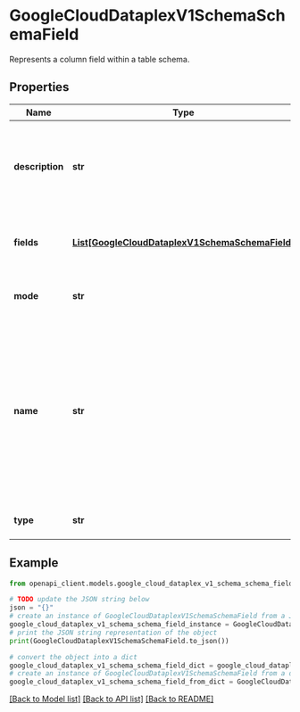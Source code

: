 # GoogleCloudDataplexV1SchemaSchemaField

Represents a column field within a table schema.

## Properties

Name | Type | Description | Notes
------------ | ------------- | ------------- | -------------
**description** | **str** | Optional. User friendly field description. Must be less than or equal to 1024 characters. | [optional] 
**fields** | [**List[GoogleCloudDataplexV1SchemaSchemaField]**](GoogleCloudDataplexV1SchemaSchemaField.md) | Optional. Any nested field for complex types. | [optional] 
**mode** | **str** | Required. Additional field semantics. | [optional] 
**name** | **str** | Required. The name of the field. Must contain only letters, numbers and underscores, with a maximum length of 767 characters, and must begin with a letter or underscore. | [optional] 
**type** | **str** | Required. The type of field. | [optional] 

## Example

```python
from openapi_client.models.google_cloud_dataplex_v1_schema_schema_field import GoogleCloudDataplexV1SchemaSchemaField

# TODO update the JSON string below
json = "{}"
# create an instance of GoogleCloudDataplexV1SchemaSchemaField from a JSON string
google_cloud_dataplex_v1_schema_schema_field_instance = GoogleCloudDataplexV1SchemaSchemaField.from_json(json)
# print the JSON string representation of the object
print(GoogleCloudDataplexV1SchemaSchemaField.to_json())

# convert the object into a dict
google_cloud_dataplex_v1_schema_schema_field_dict = google_cloud_dataplex_v1_schema_schema_field_instance.to_dict()
# create an instance of GoogleCloudDataplexV1SchemaSchemaField from a dict
google_cloud_dataplex_v1_schema_schema_field_from_dict = GoogleCloudDataplexV1SchemaSchemaField.from_dict(google_cloud_dataplex_v1_schema_schema_field_dict)
```
[[Back to Model list]](../README.md#documentation-for-models) [[Back to API list]](../README.md#documentation-for-api-endpoints) [[Back to README]](../README.md)



